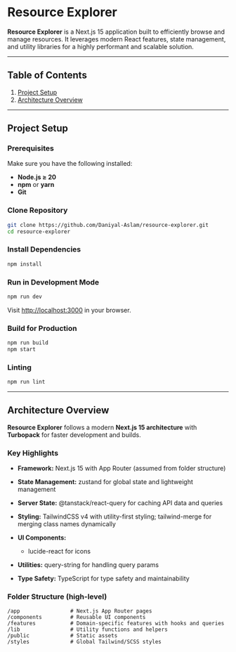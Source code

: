 # **Resource Explorer**

**Resource Explorer** is a Next.js 15 application built to efficiently browse and manage resources. It leverages modern React features, state management, and utility libraries for a highly performant and scalable solution.

---

## **Table of Contents**

1. [Project Setup](#project-setup) 
2. [Architecture Overview](#architecture-overview) 

---

## **Project Setup**

### **Prerequisites**

Make sure you have the following installed:

* **Node.js ≥ 20**
* **npm** or **yarn**
* **Git**

### **Clone Repository**

```bash
git clone https://github.com/Daniyal-Aslam/resource-explorer.git
cd resource-explorer
```

### **Install Dependencies**

```bash
npm install
```

### **Run in Development Mode**

```bash
npm run dev
```

Visit [http://localhost:3000](http://localhost:3000) in your browser.

### **Build for Production**

```bash
npm run build
npm start
```

### **Linting**

```bash
npm run lint
```

---

## **Architecture Overview**

**Resource Explorer** follows a modern **Next.js 15 architecture** with **Turbopack** for faster development and builds.

### **Key Highlights**

* **Framework:** Next.js 15 with App Router (assumed from folder structure)
* **State Management:** zustand for global state and lightweight management
* **Server State:** @tanstack/react-query for caching API data and queries
* **Styling:** TailwindCSS v4 with utility-first styling; tailwind-merge for merging class names dynamically
* **UI Components:**

  * lucide-react for icons
* **Utilities:** query-string for handling query params
* **Type Safety:** TypeScript for type safety and maintainability

### **Folder Structure (high-level)**

```
/app                # Next.js App Router pages
/components         # Reusable UI components
/features           # Domain-specific features with hooks and queries
/lib                # Utility functions and helpers
/public             # Static assets
/styles             # Global Tailwind/SCSS styles
```
 
